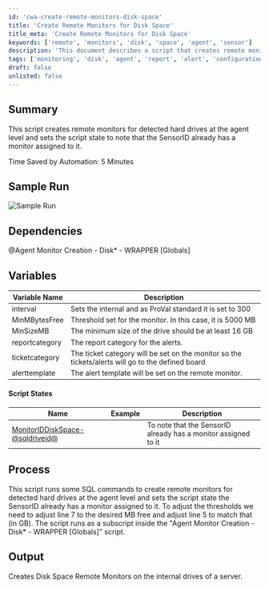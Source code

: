 ```yaml
---
id: 'cwa-create-remote-monitors-disk-space'
title: 'Create Remote Monitors for Disk Space'
title_meta: 'Create Remote Monitors for Disk Space'
keywords: ['remote', 'monitors', 'disk', 'space', 'agent', 'sensor']
description: 'This document describes a script that creates remote monitors for detected hard drives at the agent level and updates the script state to indicate that the SensorID already has a monitor assigned. It includes details on dependencies, variables, script states, and the process involved in executing the script.'
tags: ['monitoring', 'disk', 'agent', 'report', 'alert', 'configuration']
draft: false
unlisted: false
---
```

## Summary

This script creates remote monitors for detected hard drives at the agent level and sets the script state to note that the SensorID already has a monitor assigned to it.

Time Saved by Automation: 5 Minutes

## Sample Run

![Sample Run](..\..\..\static\img\Agent-Monitor-Creation---Disk-Servers-5-GB\image_1.png)

## Dependencies

@Agent Monitor Creation - Disk* - WRAPPER [Globals]

## Variables

| Variable Name    | Description                                                                                         |
|-------------------|-----------------------------------------------------------------------------------------------------|
| interval          | Sets the internal and as ProVal standard it is set to 300                                         |
| MinMBytesFree     | Threshold set for the monitor. In this case, it is 5000 MB                                        |
| MinSizeMB         | The minimum size of the drive should be at least 16 GB                                            |
| reportcategory     | The report category for the alerts.                                                                 |
| ticketcategory     | The ticket category will be set on the monitor so the tickets/alerts will go to the defined board |
| alerttemplate      | The alert template will be set on the remote monitor.                                              |

#### Script States

| Name                                                      | Example | Description                                                                                   |
|-----------------------------------------------------------|---------|-----------------------------------------------------------------------------------------------|
| [MonitorIDDiskSpace-@sqldriveid@](MonitorIDDiskSpace-@sqldriveid@) |         | To note that the SensorID already has a monitor assigned to it                               |

## Process

This script runs some SQL commands to create remote monitors for detected hard drives at the agent level and sets the script state the SensorID already has a monitor assigned to it. To adjust the thresholds we need to adjust line 7 to the desired MB free and adjust line 5 to match that (in GB). The script runs as a subscript inside the "Agent Monitor Creation - Disk* - WRAPPER [Globals]" script.

## Output

Creates Disk Space Remote Monitors on the internal drives of a server.


